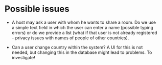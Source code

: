 Possible issues
===

* A host may ask a user with whom he wants to share a room. Do we use
  a simple text field in which the user can enter a name (possible typing errors)
  or do we provide a list (what if that user is not already registered - privacy
  issues with names of people of other countries).

* Can a user change country within the system? A UI for this is not needed,
  but changing this in the database might lead to problems. To investigate!

